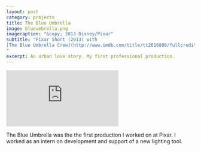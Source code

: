 ```yaml
---
layout: post
category: projects
title: The Blue Umbrella
image: blueumbrella.png
imagecaption: "&copy; 2013 Disney/Pixar"
subtitle: "Pixar Short (2013) with 
[The Blue Umbrella Crew](http://www.imdb.com/title/tt2616880/fullcredits)
"
excerpt: An urban love story. My first professional production.
---
```

<iframe class="video"
  src="https://www.youtube.com/embed/zdw6T3dpqgg?autoplay=1&loop=1&playlist=zdw6T3dpqgg"
  frameborder="0"
  allowfullscreen></iframe>

The Blue Umbrella was the the first production I worked on at Pixar. I 
worked as an intern on development and support of a new lighting tool.
